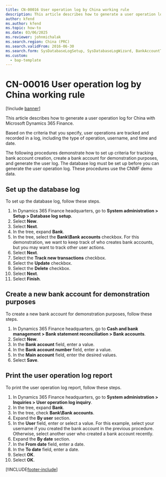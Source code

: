 ```yaml
---
title: CN-00016 User operation log by China working rule
description: This article describes how to generate a user operation log for China with Microsoft Dynamics 365 Finance.
author: kfend
ms.author: kfend
ms.topic: how-to
ms.date: 03/06/2025
ms.reviewer: johnmichalak
ms.search.region: China (PRC)
ms.search.validFrom: 2016-06-30
ms.search.form: SysDatabaseLogSetup, SysDatabaseLogWizard, BankAccountTable, ComplianceUserOperationLogConfig_CN
ms.custom: 
  - bap-template
---
```


# CN-00016 User operation log by China working rule

[!include [banner](../../includes/banner.md)]

This article describes how to generate a user operation log for China with Microsoft Dynamics 365 Finance.

Based on the criteria that you specify, user operations are tracked and recorded in a log, including the type of operation, username, and time and date.

The following procedures demonstrate how to set up criteria for tracking bank account creation, create a bank account for demonstration purposes, and generate the user log. The database log must be set up before you can generate the user operation log. These procedures use the CNMF demo data.

## Set up the database log

To set up the database log, follow these steps.

1. In Dynamics 365 Finance headquarters, go to **System administration \> Setup \> Database log setup**.
1. Select **New**.
1. Select **Next**.
1. In the tree, expand **Bank**.
1. In the tree, select the **Bank\Bank accounts** checkbox. For this demonstration, we want to keep track of who creates bank accounts, but you may want to track other user actions.  
1. Select **Next**.
1. Select the **Track new transactions** checkbox.
1. Select the **Update** checkbox.
1. Select the **Delete** checkbox.
1. Select **Next**.
1. Select **Finish**.

## Create a new bank account for demonstration purposes

To create a new bank account for demonstration purposes, follow these steps.

1. In Dynamics 365 Finance headquarters, go to **Cash and bank management \> Bank statement reconciliation \> Bank accounts**.
1. Select **New**.
1. In the **Bank account** field, enter a value.
1. In the **Bank account number** field, enter a value.
1. In the **Main account** field, enter the desired values.
1. Select **Save**.

## Print the user operation log report

To print the user operation log report, follow these steps.

1. In Dynamics 365 Finance headquarters, go to **System administration \> Inquiries \> User operation log inquiry**.
1. In the tree, expand **Bank**.
1. In the tree, check **Bank\Bank accounts**.
1. Expand the **By user** section.
1. In the **User** field, enter or select a value. For this example, select your username if you created the bank account in the previous procedure. Otherwise, select another user who created a bank account recently.  
1. Expand the **By date** section.
1. In the **From date** field, enter a date.
1. In the **To date** field, enter a date.
1. Select **OK**.
1. Select **OK**.



[!INCLUDE[footer-include](../../../includes/footer-banner.md)]
